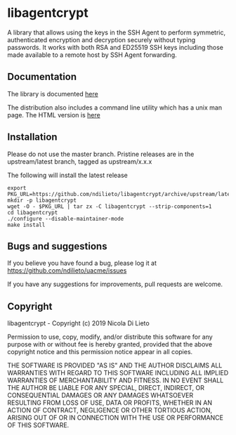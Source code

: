# libagentcrypt 

A library that allows using the keys in the SSH Agent to perform symmetric,
authenticated encryption and decryption securely without typing passwords.
It works with both RSA and ED25519 SSH keys including those made available
to a remote host by SSH Agent forwarding.

## Documentation

The library is documented [here](https://ndilieto.github.io/libagentcrypt)

The distribution also includes a command line utility which has a unix man
page. The HTML version is [here](https://ndilieto.github.io/libagentcrypt/agentcrypt.1.html)

## Installation

Please do not use the master branch. Pristine releases are in the upstream/latest
branch, tagged as upstream/x.x.x 

The following will install the latest release

```
export PKG_URL=https://github.com/ndilieto/libagentcrypt/archive/upstream/latest
mkdir -p libagentcrypt
wget -O - $PKG_URL | tar zx -C libagentcrypt --strip-components=1
cd libagentcrypt
./configure --disable-maintainer-mode
make install
```

## Bugs and suggestions

If you believe you have found a bug, please log it at https://github.com/ndilieto/uacme/issues

If you have any suggestions for improvements, pull requests are welcome.

## Copyright

libagentcrypt - Copyright (c) 2019 Nicola Di Lieto

Permission to use, copy, modify, and/or distribute this software
for any purpose with or without fee is hereby granted, provided
that the above copyright notice and this permission notice appear
in all copies.

THE SOFTWARE IS PROVIDED "AS IS" AND THE AUTHOR DISCLAIMS ALL
WARRANTIES WITH REGARD TO THIS SOFTWARE INCLUDING ALL IMPLIED
WARRANTIES OF MERCHANTABILITY AND FITNESS. IN NO EVENT SHALL THE
AUTHOR BE LIABLE FOR ANY SPECIAL, DIRECT, INDIRECT, OR
CONSEQUENTIAL DAMAGES OR ANY DAMAGES WHATSOEVER RESULTING FROM
LOSS OF USE, DATA OR PROFITS, WHETHER IN AN ACTION OF CONTRACT,
NEGLIGENCE OR OTHER TORTIOUS ACTION, ARISING OUT OF OR IN
CONNECTION WITH THE USE OR PERFORMANCE OF THIS SOFTWARE.
